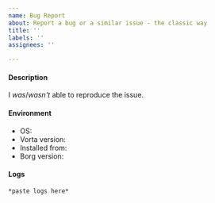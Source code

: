 ```yaml
---
name: Bug Report
about: Report a bug or a similar issue - the classic way
title: ''
labels: ''
assignees: ''

---
```

<!--
Thank you for reporting an issue. Please fill out the below template with
as much detail as possible. Incomplete bug reports are likely to be closed
without comment.

If you want to suggest a feature or have any other question, please use our
[Discussions](https://github.com/borgbase/vorta/discussions) instead.
-->

#### Description

<!-- Description
Please describe your issue and its context in a clear and concise way.
Please try to reproduce the issue and provide the steps to reproduce it.
-->

I _was_/_wasn't_ able to reproduce the issue.

<!-- E.g.
Steps to reproduce the behavior:
1. Go to '...'
2. Click on '....'
3. Scroll down to '....'
4. See error
-->

#### Environment

- OS:
- Vorta version:
- Installed from:
- Borg version:

<!-- Vorta and Borg versions can be found in Main Window > Misc Tab. -->

#### Logs

<!-- Logs are very important for most issues. Please paste them down below.
They can be found in Main Window > Misc Tab > Log.
Logs are more helpful if you include (exactly) the logs that were produced during the steps you described above.
-->

```
*paste logs here*
```
